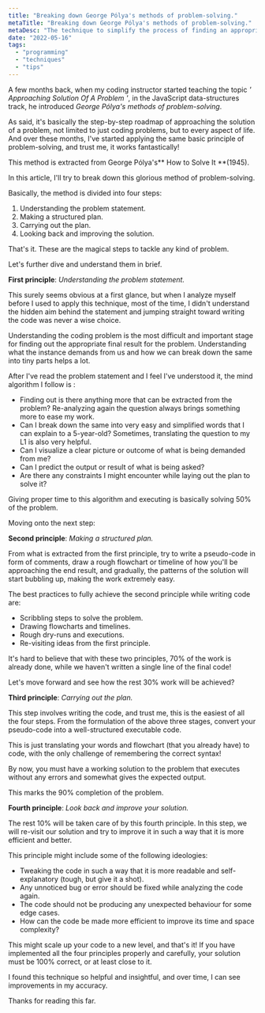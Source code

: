 ```yaml
---
title: "Breaking down George Pólya's methods of problem-solving."
metaTitle: "Breaking down George Pólya's methods of problem-solving."
metaDesc: "The technique to simplify the process of finding an appropriate solution to a problem!"
date: "2022-05-16"
tags:
  - "programming"
  - "techniques"
  - "tips"
---
```


A few months back, when my coding instructor started teaching the topic _' Approaching Solution Of A Problem '_, in the JavaScript data-structures track, he introduced _George Pólya's methods of problem-solving_.

As said, it's basically the step-by-step roadmap of approaching the solution of a problem, not limited to just coding problems, but to every aspect of life. And over these months, I've started applying the same basic principle of problem-solving, and trust me, it works fantastically!

This method is extracted from George Pólya's** How to Solve It **(1945).

In this article, I'll try to break down this glorious method of problem-solving.

Basically, the method is divided into four steps:

1. Understanding the problem statement.
2. Making a structured plan.
3. Carrying out the plan.
4. Looking back and improving the solution.

That's it. These are the magical steps to tackle any kind of problem.

Let's further dive and understand them in brief.

**First principle**: _Understanding the problem statement._

This surely seems obvious at a first glance, but when I analyze myself before I used to apply this technique, most of the time, I didn't understand the hidden aim behind the statement and jumping straight toward writing the code was never a wise choice.

Understanding the coding problem is the most difficult and important stage for finding out the appropriate final result for the problem. Understanding what the instance demands from us and how we can break down the same into tiny parts helps a lot.

After I've read the problem statement and I feel I've understood it, the mind algorithm I follow is :

- Finding out is there anything more that can be extracted from the problem? Re-analyzing again the question always brings something more to ease my work.
- Can I break down the same into very easy and simplified words that I can explain to a 5-year-old? Sometimes, translating the question to my L1 is also very helpful.
- Can I visualize a clear picture or outcome of what is being demanded from me?
- Can I predict the output or result of what is being asked?
- Are there any constraints I might encounter while laying out the plan to solve it?

Giving proper time to this algorithm and executing is basically solving 50% of the problem.

Moving onto the next step:

**Second principle**: _Making a structured plan._

From what is extracted from the first principle, try to write a pseudo-code in form of comments, draw a rough flowchart or timeline of how you'll be approaching the end result, and gradually, the patterns of the solution will start bubbling up, making the work extremely easy.

The best practices to fully achieve the second principle while writing code are:

- Scribbling steps to solve the problem.
- Drawing flowcharts and timelines.
- Rough dry-runs and executions.
- Re-visiting ideas from the first principle.

It's hard to believe that with these two principles, 70% of the work is already done, while we haven't written a single line of the final code!

Let's move forward and see how the rest 30% work will be achieved?

**Third principle**: _Carrying out the plan._

This step involves writing the code, and trust me, this is the easiest of all the four steps.
From the formulation of the above three stages, convert your pseudo-code into a well-structured executable code.

This is just translating your words and flowchart (that you already have) to code, with the only challenge of remembering the correct syntax!

By now, you must have a working solution to the problem that executes without any errors and somewhat gives the expected output.

This marks the 90% completion of the problem.

**Fourth principle**: _Look back and improve your solution._

The rest 10% will be taken care of by this fourth principle. In this step, we will re-visit our solution and try to improve it in such a way that it is more efficient and better.

This principle might include some of the following ideologies:

- Tweaking the code in such a way that it is more readable and self-explanatory (tough, but give it a shot).
- Any unnoticed bug or error should be fixed while analyzing the code again.
- The code should not be producing any unexpected behaviour for some edge cases.
- How can the code be made more efficient to improve its time and space complexity?

This might scale up your code to a new level, and that's it! If you have implemented all the four principles properly and carefully, your solution must be 100% correct, or at least close to it.

I found this technique so helpful and insightful, and over time, I can see improvements in my accuracy.

Thanks for reading this far.

